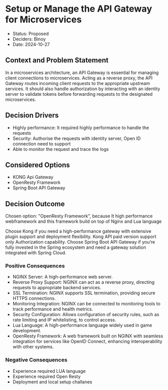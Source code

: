 # Setup or Manage the API Gateway for Microservices

* Status: Proposed
* Deciders: Binoy
* Date: 2024-10-27

## Context and Problem Statement

In a microservices architecture, an API Gateway is essential for managing client connections to microservices. Acting as a reverse proxy, the API Gateway routes incoming client requests to the appropriate upstream services. It should also handle authorization by interacting with an identity server to validate tokens before forwarding requests to the designated microservices.

## Decision Drivers

* Highly performance: It required highly performance to handle the requests
* Security: Authorise the requests with identity server,  Open ID connection need to support
* Able to monitor the request and trace the logs

## Considered Options

* KONG Api Gateway
* OpenResty Framework
* Spring Boot API Gateway

## Decision Outcome

Chosen option: "OpenResty Framework", because It high performance webframework and this framework build on top of Nginx and Lua language

Choose Kong if you need a high-performance gateway with extensive plugin support and deployment flexibility. Kong API paid version support only Authorization capability. 
Choose Spring Boot API Gateway if you’re fully invested in the Spring ecosystem and need a gateway solution integrated with Spring Cloud.

### Positive Consequences

* NGINX Server: A high-performance web server.
* Reverse Proxy Support: NGINX can act as a reverse proxy, directing requests to appropriate backend services.
* SSL Termination: NGINX supports SSL termination, providing secure HTTPS connections.
* Monitoring Integration: NGINX can be connected to monitoring tools to track performance and health metrics.
* Security Configuration: Allows configuration of security rules, such as rate limiting and IP whitelisting, to control access.
* Lua Language: A high-performance language widely used in game development.
* OpenResty Framework: A web framework built on NGINX with seamless integration for services like OpenID Connect, enhancing interoperability with other systems.

### Negative Consequences

* Experience required LUA language
* Experience required Open Resty
* Deployment and local setup challanes

